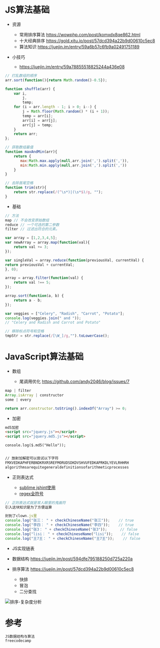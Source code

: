 # JS算法基础

- 资源

  - 常用排序算法 <https://wowphp.com/post/komxdx8qe862.html>
  - 十大经典排序 <https://gold.xitu.io/post/57dcd394a22b9d00610c5ec8>
  - 算法知识 <https://juejin.im/entry/59a6b57c6fb9a02491751189>

- 小技巧

  - <https://juejin.im/entry/59a78855518825244a436e08>

```javascript
// 打乱数组的顺序
arr.sort(function(){return Math.random()-0.5});

function shuffle(arr) {
    var i,
        j,
        temp;
    for (i = arr.length - 1; i > 0; i--) {
        j = Math.floor(Math.random() * (i + 1));
        temp = arr[i];
        arr[i] = arr[j];
        arr[j] = temp;
    }
    return arr;    
};

// 获取数组最值
function maxAndMin(arr){
    return {
       max:Math.max.apply(null,arr.join(',').split(',')),
       min:Math.min.apply(null,arr.join(',').split(','))
    }
}

// 去除首尾空格
function trim(str){
    return str.replace(/(^\s*)|(\s*$)/g, "");
}
```

- 基础

```javascript
// 方法
map // 不会改变原始数组
reduce // 一个可选的第二参数
filter // 过滤出符合的元素。

var array = [1,2,3,4,5];
var newArray = array.map(function(val){
    return val += 3;
});

var singleVal = array.reduce(function(previousVal, currentVal) {
return previousVal + currentVal;
}, 0);

array = array.filter(function(val) {
    return val !== 5;
});

array.sort(function(a, b) {
    return a - b;
});

var veggies = ["Celery", "Radish", "Carrot", "Potato"];
console.log(veggies.join(" and "));
// "Celery and Radish and Carrot and Potato"

// 移除标点符号和空格
tmpStr = str.replace(/[\W_]/g,"").toLowerCase();
```

# JavaScript算法基础

- 数组

  - 尾调用优化 <https://github.com/andy2046/blog/issues/7>

```javascript
map | filter
Array.isArray | constructor
some | every

return arr.constructor.toString().indexOf("Array") >= 0;
```

- 加密

```html
md5加密
<script src="jquery.js"></script>
<script src="jquery.md5.js"></script>

console.log($.md5("Hello"));


// 放射加解密可以尝试以下字符
FMXVEDKAPHFERBNDKRXRSREFMORUDSDKDVSHVUFEDKAPRKDLYEVLRHHRH
algorithmsarequitegeneraldefinitionsofarithmeticprocesses
```

- 正则表达式

  - [sublime jshint使用](http://www.wiibil.com/website/sublimelinter-jshint-csslint.html)
  - [regex全符号](http://www.cnblogs.com/yirlin/archive/2006/04/12/373222.html)

```javascript
// 正则表达式就是常人眼里的鬼画符
引入这块知识是为了方便运算

封到了clown.js里
console.log("张三： " + checkChineseName("张三"));    // true
console.log("李四： " + checkChineseName("李四"));    // true
console.log("张3： " + checkChineseName("张3"));      // false
console.log("lisi： " + checkChineseName("lisi"));    // false
console.log("王7王： " + checkChineseName("王7王"));    // false
```

- JS实现链表

- 数据结构 <https://juejin.im/post/594dfe795188250d725a220a>

- 排序算法 <https://juejin.im/post/57dcd394a22b9d00610c5ec8>

  - 快排
  - 冒泡
  - 二分查找

![排序-复杂度分析](https://user-gold-cdn.xitu.io/2016/11/29/4abde1748817d7f35f2bf8b6a058aa40)

# 参考

```javascript
JS数据结构与算法
freecodecamp
```
